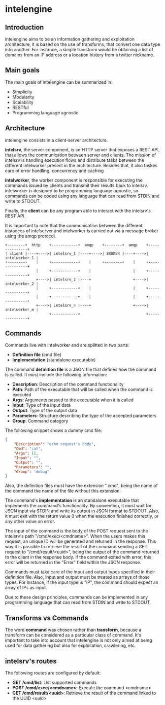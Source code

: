 # intelengine

## Introduction

intelengine aims to be an information gathering and exploitation architecture,
it is based on the use of transforms, that convert one data type into
another. For instance, a simple transform would be obtaining a list of
domains from an IP address or a location history from a twitter nickname.

## Main goals

The main goals of intelengine can be summarized in:

* Simplicity
* Modularity
* Scalability
* RESTful
* Programming language agnostic

## Architecture

intelengine consists in a client-server architecture.

**intelsrv**, the server component, is an HTTP server that exposes a REST API,
that allows the communication between server and clients. The mission of
intelsrv is handling execution flows and distribute tasks between the different
intelworker present in the architecture. Besides that, it also taskes care of
error handling, concurrency and caching

**intelworker**, the worker component is responsible for executing the commands
issued by clients and transmit their results back to intelsrv. intelworker is
designed to be programming language agnostic, so commands can be coded using
any language that can read from STDIN and write to STDOUT.

Finally, the **client** can be any program able to interact with the intelsrv's
REST API.

It is important to note that the communication between the different instances
of intelserver and intelworker is carried out via a message broker using the
amqp protocol.

```
+--------+  http    +------------+  amqp    +--------+  amqp    +---------------+
| client |----+---->| intelsrv_1 |----+---->| BROKER |----+---->| intelworker_1 |
+--------+    |     +------------+    |     +--------+    |     +---------------+
              |     +------------+    |                   |     +---------------+
              +---->| intelsrv_2 |----+                   +---->| intelworker_2 |
              |     +------------+    |                   |     +---------------+
              |     +------------+    |                   |     +---------------+
              +---->| intelsrv_n |----+                   +---->| intelworker_m |
                    +------------+                              +---------------+
```

## Commands

Commands live with intelworker and are splitted in two parts:

* **Definition file** (cmd file)
* **Implementation** (standalone executable)

The command **definition file** is a JSON file that defines how the command is
called. It must include the following information:

* **Description**: Description of the command functionality
* **Path**: Path of the executable that will be called when the command is executed
* **Args**: Arguments passed to the executable when it is called
* **Input**: Type of the input data
* **Output**: Type of the output data
* **Parameters**: Structure describing the type of the accepted parameters
* **Group**: Command category

The following snippet shows a dummy cmd file:

```json
{
	"Description": "echo request's body",
	"Cmd": "cat",
	"Args": [],
	"Input": "",
	"Output": "",
	"Parameters": "",
	"Group": "debug"
}
```

Also, the definition files must have the extension ".cmd", being the name of the
command the name of the file without this extension.

The command's **implementation** is an standalone executable that implements the
command's functionality. By convention, it must wait for JSON input via STDIN
and write its output in JSON format to STDOUT. Also, it must exit with the
return value 0 when the execution finished correctly, or any other value on
error.

The input of the command is the body of the POST request sent to the intelsrv's
path "/cmd/exec/\<cmdname\>". When the users makes this request, an unique ID
will be generated and returned in the response. This way it is possible to
retrieve the result of the command sending a GET request to
"/cmd/result/\<uuid\>", being the output of the command returned to the client
in the response body. If the command exited with error, this error will be
returned in the "Error" field within the JSON response.

Commands must take care of the input and output types specified in their
definition file. Also, input and output must be treated as arrays of those
types. For instance, if the input type is "IP", the command should expect an
array of IPs as input.

Due to these design principles, commands can be implemented in any programming
language that can read from STDIN and write to STDOUT.

## Transforms vs Commands

The word **command** was chosen rather than **transform**, because a transform
can be considered as a particular class of command. It's important to take into
account that intelengine is not only aimed at being used for data gathering
but also for exploitation, crawlering, etc.

## intelsrv's routes

The following routes are configured by default:

* **GET /cmd/list**: List supported commands
* **POST /cmd/exec/\<cmdname\>**: Execute the command \<cmdname\>
* **GET /cmd/result/\<uuid\>**: Retrieve the result of the command linked
	to the UUID \<uuid\>
